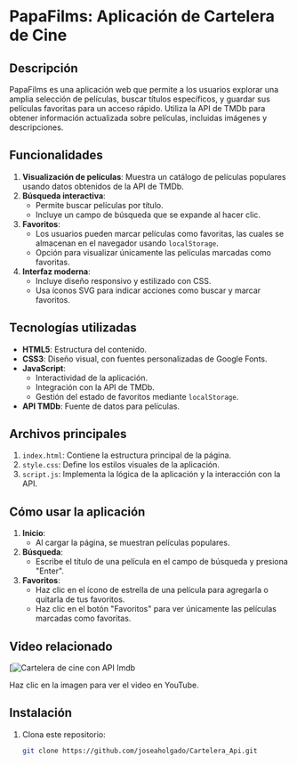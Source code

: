 # PapaFilms: Aplicación de Cartelera de Cine

## Descripción
PapaFilms es una aplicación web que permite a los usuarios explorar una amplia selección de películas, buscar títulos específicos, y guardar sus películas favoritas para un acceso rápido. Utiliza la API de TMDb para obtener información actualizada sobre películas, incluidas imágenes y descripciones.

## Funcionalidades
1. **Visualización de películas**: Muestra un catálogo de películas populares usando datos obtenidos de la API de TMDb.
2. **Búsqueda interactiva**: 
   - Permite buscar películas por título.
   - Incluye un campo de búsqueda que se expande al hacer clic.
3. **Favoritos**: 
   - Los usuarios pueden marcar películas como favoritas, las cuales se almacenan en el navegador usando `localStorage`.
   - Opción para visualizar únicamente las películas marcadas como favoritas.
4. **Interfaz moderna**: 
   - Incluye diseño responsivo y estilizado con CSS.
   - Usa íconos SVG para indicar acciones como buscar y marcar favoritos.

## Tecnologías utilizadas
- **HTML5**: Estructura del contenido.
- **CSS3**: Diseño visual, con fuentes personalizadas de Google Fonts.
- **JavaScript**: 
  - Interactividad de la aplicación.
  - Integración con la API de TMDb.
  - Gestión del estado de favoritos mediante `localStorage`.
- **API TMDb**: Fuente de datos para películas.

## Archivos principales
1. `index.html`: Contiene la estructura principal de la página.
2. `style.css`: Define los estilos visuales de la aplicación.
3. `script.js`: Implementa la lógica de la aplicación y la interacción con la API.

## Cómo usar la aplicación
1. **Inicio**: 
   - Al cargar la página, se muestran películas populares.
2. **Búsqueda**: 
   - Escribe el título de una película en el campo de búsqueda y presiona "Enter".
3. **Favoritos**: 
   - Haz clic en el ícono de estrella de una película para agregarla o quitarla de tus favoritos.
   - Haz clic en el botón "Favoritos" para ver únicamente las películas marcadas como favoritas.
  
## Video relacionado

[![Cartelera de cine con API Imdb](https://youtu.be/wYA3ah_p5ME)

Haz clic en la imagen para ver el video en YouTube.


## Instalación
1. Clona este repositorio:
   ```bash
   git clone https://github.com/joseaholgado/Cartelera_Api.git

